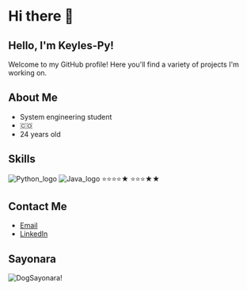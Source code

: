 # Hi there 👋
## Hello, I'm Keyles-Py!

Welcome to my GitHub profile! Here you'll find a variety of projects I'm working on.

## About Me
- System engineering student
- 🇨🇴
- 24 years old

## Skills
![Python_logo](https://i.imgur.com/i061IDa.png) ![Java_logo](https://static-00.iconduck.com/assets.00/java-icon-256x256-k4ufhihr.png) 
⭐⭐⭐⭐★ ⭐⭐⭐★★

## Contact Me
- [Email](mailto:keynerismo@gmail.com)
- [LinkedIn](https://www.linkedin.com/in/keinermendoza/)

## Sayonara
![DogSayonara!](https://i.imgur.com/NEdsmYR.gif)
